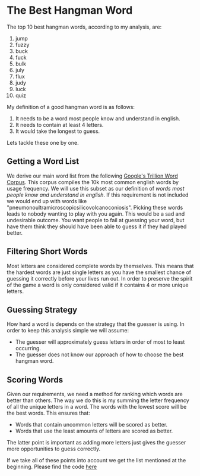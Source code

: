 # The Best Hangman Word 

The top 10 best hangman words, according to my analysis, are:

01. jump
02. fuzzy
03. buck
04. fuck
05. bulk
06. july
07. flux
08. judy
09. luck
10. quiz

My definition of a good hangman word is as follows:

01.  It needs to be a word most people know and understand in english.
02.  It needs to contain at least 4 letters.
03.  It would take the longest to guess.

Lets tackle these one by one.

## Getting a Word List

We derive our main word list from the following [Google's Trillion Word Corpus](https://books.google.com/ngrams/info). This corpus compiles the 10k most common english words by usage frequency. We will use this subset as our definition of _words most people know and understand in english_. If this requirement is not included we would end up with words like "pneumonoultramicroscopicsilicovolcanoconiosis". Picking these words leads to nobody wanting to play with you again. This would be a sad and undesirable outcome. You want people to fail at guessing your word, but have them think they should have been able to guess it if they had played better.

## Filtering Short Words

Most letters are considered complete words by themselves. This means that the hardest words are just single letters as you have the smallest chance of guessing it correctly before your lives run out. In order to preserve the spirit of the game a word is only considered valid if it contains 4 or more unique letters.

## Guessing Strategy

How hard a word is depends on the strategy that the guesser is using. In order to keep this analysis simple we will assume:
* The guesser will approximately guess letters in order of most to least occurring.
* The guesser does not know our approach of how to choose the best hangman word.

## Scoring Words 

Given our requirements, we need a method for ranking which words are better than others. The way we do this is my summing the letter frequency of all the unique letters in a word. The words with the lowest score will be the best words. This ensures that:
* Words that contain uncommon letters will be scored as better.
* Words that use the least amounts of letters are scored as better.

The latter point is important as adding more letters just gives the guesser more opportunities to guess correctly. 

If we take all of these points into account we get the list mentioned at the beginning. Please find the code [here](https://github.com/loicrw/Loic-Roldan-Waals/blob/master/random_problems/best_hangman_word/Best%20Hangman%20Word.py)